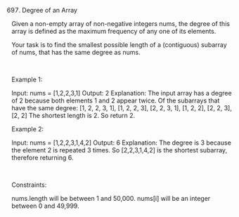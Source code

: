 697. Degree of an Array

Given a non-empty array of non-negative integers nums, the degree of this array is defined as the maximum frequency of any one of its elements.

Your task is to find the smallest possible length of a (contiguous) subarray of nums, that has the same degree as nums.

 

Example 1:

Input: nums = [1,2,2,3,1]
Output: 2
Explanation: 
The input array has a degree of 2 because both elements 1 and 2 appear twice.
Of the subarrays that have the same degree:
[1, 2, 2, 3, 1], [1, 2, 2, 3], [2, 2, 3, 1], [1, 2, 2], [2, 2, 3], [2, 2]
The shortest length is 2. So return 2.


Example 2:

Input: nums = [1,2,2,3,1,4,2]
Output: 6
Explanation: 
The degree is 3 because the element 2 is repeated 3 times.
So [2,2,3,1,4,2] is the shortest subarray, therefore returning 6.


 

Constraints:

nums.length will be between 1 and 50,000.
nums[i] will be an integer between 0 and 49,999.
